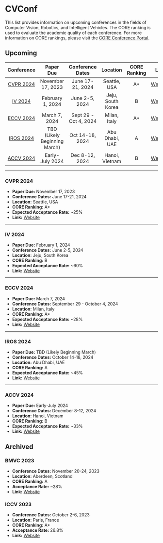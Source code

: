 # CVConf

This list provides information on upcoming conferences in the fields of Computer Vision, Robotics, and Intelligent Vehicles. The CORE ranking is used to evaluate the academic quality of each conference. For more information on CORE rankings, please visit the [CORE Conference Portal](http://portal.core.edu.au/conf-ranks/).


## Upcoming

| Conference                           |            Paper Due           |       Conference Dates       |      Location      | CORE Ranking |                  Link                   |
|:------------------------------------:|:------------------------------:|:----------------------------:|:------------------:|:------------:|:--------------------------------------:|
| [CVPR 2024](#cvpr-2024)              |      November 17, 2023         |       June 17-21, 2024       | Seattle, USA       |      A*      | [Website](https://cvpr.thecvf.com/)      |
| [IV 2024](#iv-2024)                  |        February 1, 2024        |       June 2-5, 2024         | Jeju, South Korea  |      B       | [Website](https://www.ieee-iv.org/2024/) |
| [ECCV 2024](#eccv-2024)              |          March 7, 2024         | Sept 29 - Oct 4, 2024        | Milan, Italy       |      A*      | [Website](https://eccv2024.ecva.net)     |
| [IROS 2024](#iros-2024)              | TBD (Likely Beginning March)   |       Oct 14-18, 2024        | Abu Dhabi, UAE     |      A       | [Website](http://iros2024-abudhabi.org)   |
| [ACCV 2024](#accv-2024)              |        Early-July 2024         |       Dec 8-12, 2024         | Hanoi, Vietnam     |      B       | [Website](https://accv2024.org)          |

---

### CVPR 2024
- **Paper Due:** November 17, 2023
- **Conference Dates:** June 17-21, 2024
- **Location:** Seattle, USA
- **CORE Ranking:** A*
- **Expected Acceptance Rate:** ~25%
- **Link:** [Website](https://cvpr.thecvf.com/)

---

### IV 2024
- **Paper Due:** February 1, 2024
- **Conference Dates:** June 2-5, 2024
- **Location:** Jeju, South Korea
- **CORE Ranking:** B
- **Expected Acceptance Rate:** ~60%
- **Link:** [Website](https://www.ieee-iv.org/2024/)

---

### ECCV 2024
- **Paper Due:** March 7, 2024
- **Conference Dates:** September 29 - October 4, 2024
- **Location:** Milan, Italy
- **CORE Ranking:** A*
- **Expected Acceptance Rate:** ~28%
- **Link:** [Website](https://eccv2024.ecva.net)

---

### IROS 2024
- **Paper Due:** TBD (Likely Beginning March)
- **Conference Dates:** October 14-18, 2024
- **Location:** Abu Dhabi, UAE
- **CORE Ranking:** A
- **Expected Acceptance Rate:** ~45%
- **Link:** [Website](http://iros2024-abudhabi.org)

---

### ACCV 2024
- **Paper Due:** Early-July 2024
- **Conference Dates:** December 8-12, 2024
- **Location:** Hanoi, Vietnam
- **CORE Ranking:** B
- **Expected Acceptance Rate:** ~33%
- **Link:** [Website](https://accv2024.org)

## Archived

### BMVC 2023
- **Conference Dates:** November 20-24, 2023
- **Location:** Aberdeen, Scotland
- **CORE Ranking:** A
- **Acceptance Rate:** ~28%
- **Link:** [Website](https://bmvc2023.org)

### ICCV 2023
- **Conference Dates:** October 2-6, 2023
- **Location:** Paris, France
- **CORE Ranking:** A*
- **Acceptance Rate:** 26.8%
- **Link:** [Website](https://iccv2023.thecvf.com)
